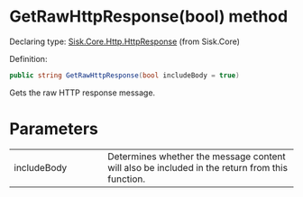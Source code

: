 <!--

Copyrights 2023 Sisk Framework - CypherPotato
Published under MIT license

!!! DO NOT EDIT THIS FILE !!!
This file was generated by a tool in the Sisk package. To edit the information in this documentation,
edit the XML documentation present in the Sisk source code.

-->


# GetRawHttpResponse(bool) method

Declaring type: [Sisk.Core.Http.HttpResponse](/spec/Sisk.Core.Http.HttpResponse.md) (from Sisk.Core)


Definition:

```cs
public string GetRawHttpResponse(bool includeBody = true)
```

Gets the raw HTTP response message.


# Parameters

<table>
    <tbody>
<tr>
    <td width="33%">includeBody</td>
    <td>Determines whether the message content will also be included in the return from this function.</td>
</tr>
    </tbody>
</table>
